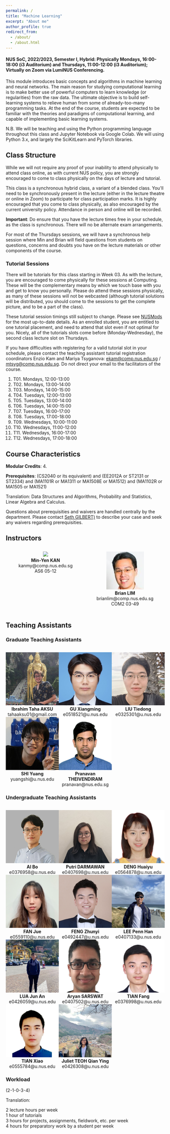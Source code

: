```yaml
---
permalink: /
title: "Machine Learning"
excerpt: "About me"
author_profile: true
redirect_from:
  - /about/
  - /about.html
---
```


#### NUS SoC, 2022/2023, Semester I, Hybrid: Physically Mondays, 16:00-18:00 (i3 Auditorium) and Thursdays, 11:00-12:00 (i3 Auditorium); Virtually on Zoom via LumiNUS Conferencing.

This module introduces basic concepts and algorithms in machine learning and neural networks. The main reason for studying computational learning is to make better use of powerful computers to learn knowledge (or regularities) from the raw data. The ultimate objective is to build self-learning systems to relieve human from some of already-too-many programming tasks. At the end of the course, students are expected to be familiar with the theories and paradigms of computational learning, and capable of implementing basic learning systems.

N.B. We will be teaching and using the Python programming language throughout this class and Jupyter Notebook via Google Colab. We will using Python 3.x, and largely the SciKitLearn and PyTorch libraries.

## Class Structure

While we will not require any proof of your inability to attend physically to attend class online, as with current NUS policy, you are strongly encouraged to come to class physically on the days of lecture and tutorial.  

This class is a synchronous hybrid class, a variant of a blended class. You'll need to be synchronously present in the lecture (either in the lecture theatre or online in Zoom) to participate for class participation marks.  It is highly encouraged that you come to class physically, as also encouraged by the current university policy. Attendance in person and online will be recorded.

**Important**: Do ensure that you have the lecture times free in your schedule, as the class is synchronous.  There will no be alternate exam arrangements.

For most of the Thursdays sessions, we will have a synchronous help session where Min and Brian will field questions from students on questions, concerns and doubts you have on the lecture materials or other components of the course.

### Tutorial Sessions

There will be tutorials for this class starting in Week 03. As with the lecture, you are encouraged to come physically for these sessions at Computing.  These will be the complementary means by which we touch base with you and get to know you personally. Please do attend these sessions physically, as many of these sessions will not be webcasted (although tutorial solutions will be distributed, you should come to the sessions to get the complete picture, and to be a part of the class).

These tutorial session timings still subject to change. Please see <a href="https://nusmods.com/modules/CS3244/machine-learning">NUSMods</a> for the most up-to-date details. As an enrolled student, you are entitled to one tutorial placement, and need to attend that slot even if not optimal for you. Nicely, all of the tutorials slots come before (Monday-Wednesday), the second class lecture slot on Thursdays.

If you have difficulties with registering for a valid tutorial slot in your schedule, please contact the teaching assistant tutorial registration coordinators Enzio Kam and Mariya Tsyganova: <a href="mailto:ekam@comp.nus.edu.sg?subject=CS3244 Tutorial Registration Problem&cc=mtsyg@comp.nus.edu.sg">ekam@comp.nus.edu.sg / mtsyg@comp.nus.edu.sg</a>.  Do not direct your email to the facilitators of the course.

1. T01. Mondays, 12:00-13:00
2. T02. Mondays, 13:00-14:00
3. T03. Mondays, 14:00-15:00
4. T04. Tuesdays, 12:00-13:00
5. T05. Tuesdays, 13:00-14:00
6. T06. Tuesdays, 14:00-15:00
7. T07. Tuesdays, 16:00-17:00
8. T08. Tuesdays, 17:00-18:00
9. T09. Wednesdays, 10:00-11:00
10. T10. Wednesdays, 11:00-12:00
11. T11. Wednesdays, 16:00-17:00
12. T12. Wednesdays, 17:00-18:00

## Course Characteristics

**Modular Credits**: 4.

**Prerequisites**: (CS2040 or its equivalent) and (EE2012A or ST2131 or ST2334) and (MA1101R or MA1311 or MA1508E or MA1512) and (MA1102R or MA1505 or MA1521)

Translation:
Data Structures and Algorithms, Probability and Statistics, Linear Algebra and Calculus.

Questions about prerequisities and waivers are handled centrally by the department. Please contact [Seth GILBERT)](mailto:seth@comp.nus.edu.sg) to describe your case and seek any waivers regarding prerequisities.

## Instructors

<div style="text-align:center; display:grid; grid-template-columns: 1fr 1fr auto; margin-top:30px;">

<div class="tutor__profile">
  <img src="images/kanmy.jpg"/>
  <div>
    <strong>Min-Yen KAN</strong><br/>
    <a href="mailto:kanmy@comp.nus.edu.sg" style="text-decoration:none"><i class="fas fa-envelope"></i> kanmy@comp.nus.edu.sg</a><br/>
    <i class="fas fa-building"></i> AS6 05-12<br/><br/>
  </div>
</div>

<div class="tutor__profile">
  <!-- Ensure image is of appropriate square size 120px x 120px, and less than 10KB ideally -->
  <img src="images/BrianLim.jpeg"/><BR/>
  <div>
    <strong>Brian LIM</strong><BR/>
    <a href="mailto:brianlim@comp.nus.edu.sg" style="text-decoration:none"><i class="fas fa-envelope"></i> brianlim@comp.nus.edu.sg</a><br/>
    <i class="fas fa-building"></i> COM2 03-49<br/><br/>
  </div>
</div>    

</div>

## Teaching Assistants

<!-- Copy above tile from instructor -->

### Graduate Teaching Assistants

<div style="text-align:center; display:grid; grid-template-columns: 1fr 1fr 1fr; margin-top:30px;">

<!-- Ensure image is of appropriate square size 120px x 120px, and less than 10KB ideally -->
<div class="tutor__profile">
  <img src="images/taha.jpg"/><BR/>
  <strong>Ibrahim Taha AKSU</strong>
  <BR/>
  <A HREF="mailto:tahaaksu01@gmail.com" style="text-decoration:none"><i class="fas fa-envelope"></i> tahaaksu01@gmail.com</A><BR/>
</div>
  
<div class="tutor__profile">
  <img src="images/xiangming.jpg"/><BR/>
  <strong>GU Xiangming</strong>
  <BR/>
  <A HREF="mailto:e0518521@u.nus.edu" style="text-decoration:none"><i class="fas fa-envelope"></i> e0518521@u.nus.edu</A><BR/>
</div>

  <div class="tutor__profile">
  <img src="images/tiedong.jpg"/><BR/>
  <strong>LIU Tiedong</strong>
  <BR/>
  <A HREF="mailto:e0325301@u.nus.edu" style="text-decoration:none"><i class="fas fa-envelope"></i> e0325301@u.nus.edu</A><BR/>
</div>
  
  <div class="tutor__profile">
  <img src="images/shiyuang.jpg"/><BR/>
  <strong>SHI Yuang</strong>
  <BR/>
  <A HREF="mailto:yuangshi@u.nus.edu" style="text-decoration:none"><i class="fas fa-envelope"></i> yuangshi@u.nus.edu</A><BR/>
</div>

  <div class="tutor__profile">
  <img src="images/pranavan.jpg"/><BR/>
  <strong>Pranavan THEIVENDIRAM</strong>
  <BR/>
  <A HREF="mailto:pranavan@nus.edu.sg" style="text-decoration:none"><i class="fas fa-envelope"></i> pranavan@nus.edu.sg</A><BR/>
</div>
</div>

### Undergraduate Teaching Assistants

<div style="text-align:center; display:grid; grid-template-columns: 1fr 1fr 1fr; margin-top:30px;">

<!-- Ensure image is of appropriate square size 120px x 120px, and less than 10KB ideally -->
<div class="tutor__profile">
  <img src="images/aibo.png"/><BR/>
  <strong>AI Bo</strong>
  <BR/>
  <A HREF="mailto:e0376958@u.nus.edu" style="text-decoration:none"><i class="fas fa-envelope"></i> e0376958@u.nus.edu</A><BR/>
</div>

  <div class="tutor__profile">
  <img src="images/putri.png"/><BR/>
  <strong>Putri DARMAWAN</strong>
  <BR/>
  <A HREF="mailto:e0407698@u.nus.edu" style="text-decoration:none"><i class="fas fa-envelope"></i> e0407698@u.nus.edu</A><BR/>
</div>

  <div class="tutor__profile">
  <img src="images/huaiyu.jpg"/><BR/>
  <strong>DENG Huaiyu</strong>
  <BR/>
  <A HREF="mailto:e0564878@u.nus.edu" style="text-decoration:none"><i class="fas fa-envelope"></i> e0564878@u.nus.edu</A><BR/>
</div>

  <div class="tutor__profile">
  <img src="images/fanjue.jpg"/><BR/>
  <strong>
    FAN Jue</strong>
  <BR/>
  <A HREF="mailto:e0559110@u.nus.edu" style="text-decoration:none"><i class="fas fa-envelope"></i> e0559110@u.nus.edu</A><BR/>
</div>

<!-- Ensure image is of appropriate square size 120px x 120px, and less than 10KB ideally -->
<div class="tutor__profile">
  <img src="images/zhunyi.png"/><BR/>
  <strong>FENG Zhunyi</strong>
  <BR/>
  <A HREF="mailto:e0492447@u.nus.edu" style="text-decoration:none"><i class="fas fa-envelope"></i> e0492447@u.nus.edu</A><BR/>
</div>

  <div class="tutor__profile">
  <img src="images/pennhan.jpg"/><BR/>
  <strong>LEE Penn Han</strong>
  <BR/>
  <A HREF="mailto:e0407133@u.nus.edu" style="text-decoration:none"><i class="fas fa-envelope"></i> e0407133@u.nus.edu</A><BR/>
</div>

  <div class="tutor__profile">
  <img src="images/junan.jpg"/><BR/>
  <strong>LUA Jun An</strong>
  <BR/>
  <A HREF="mailto:e0426059@u.nus.edu" style="text-decoration:none"><i class="fas fa-envelope"></i> e0426059@u.nus.edu</A><BR/>
</div>

  <div class="tutor__profile">
  <img src="images/aryan.png"/><BR/>
  <strong>Aryan SARSWAT</strong>
  <BR/>
  <A HREF="mailto:e0407502@u.nus.edu" style="text-decoration:none"><i class="fas fa-envelope"></i> e0407502@u.nus.edu</A><BR/>
</div>

  <div class="tutor__profile">
  <img src="images/tianfang.png"/><BR/>
  <strong>TIAN Fang</strong>
  <BR/>
  <A HREF="mailto:e0376998@u.nus.edu" style="text-decoration:none"><i class="fas fa-envelope"></i> e0376998@u.nus.edu</A><BR/>
</div>

  <div class="tutor__profile">
  <img src="images/tianxiao.jpg"/><BR/>
  <strong>TIAN Xiao</strong>
  <BR/>
  <A HREF="mailto:e0555784@u.nus.edu" style="text-decoration:none"><i class="fas fa-envelope"></i> e0555784@u.nus.edu</A><BR/>
</div>

  <div class="tutor__profile">
  <img src="images/juliet.jpg"/><BR/>
  <strong>Juliet TEOH Qian Ying</strong>
  <BR/>
  <A HREF="mailto:e0426308@u.nus.edu" style="text-decoration:none"><i class="fas fa-envelope"></i> e0426308@u.nus.edu</A><BR/>
</div>

</div>

### Workload

(2-1-0-3-4)

Translation:

2 lecture hours per week<br/>
1 hour of tutorials<br/>
3 hours for projects, assignments, fieldwork, etc. per week<br/>
4 hours for preparatory work by a student per week
